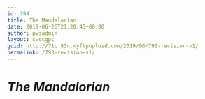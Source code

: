 ```yaml
---
id: 794
title: The Mandalorian
date: 2019-06-26T21:20:45+00:00
author: pwsadmin
layout: swccgpc
guid: http://71c.83c.myftpupload.com/2019/06/793-revision-v1/
permalink: /793-revision-v1/
---
```

<h1 id="firstHeading" class="firstHeading" lang="en">
  <i>The Mandalorian</i>
</h1>